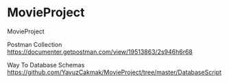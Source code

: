 # MovieProject
MovieProject

Postman Collection 
https://documenter.getpostman.com/view/19513863/2s946h6r68


Way To Database Schemas
https://github.com/YavuzCakmak/MovieProject/tree/master/DatabaseScript


